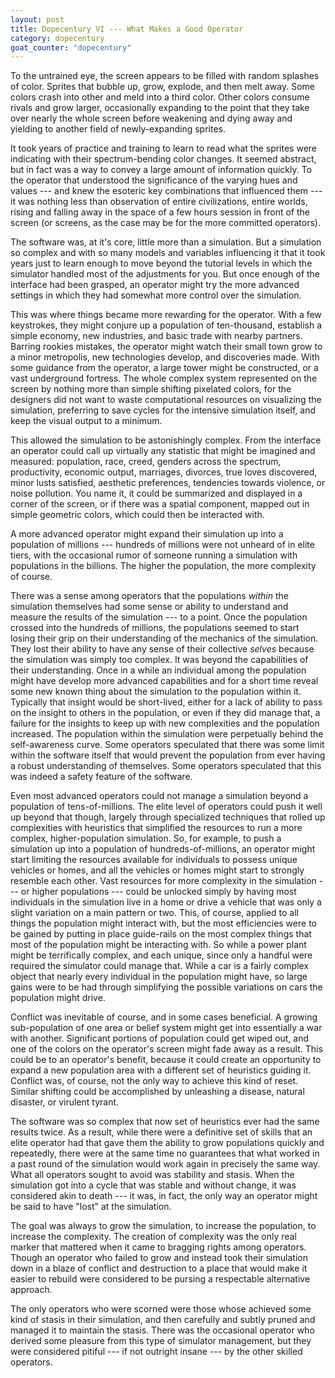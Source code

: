 ```yaml
---
layout: post
title: Dopecentury VI --- What Makes a Good Operator
category: dopecentury
goat_counter: "dopecentury" 
---
```


To the untrained eye, the screen appears to be filled with random splashes of color. Sprites that bubble up, grow, explode, and then melt away. Some colors crash into other and meld into a third color. Other colors consume rivals and grow larger, occasionally expanding to the point that they take over nearly the whole screen before weakening and dying away and yielding to another field of newly-expanding sprites.

It took years of practice and training to learn to read what the sprites were indicating with their spectrum-bending color changes. It seemed abstract, but in fact was a way to convey a large amount of information quickly. To the operator that understood the significance of the varying hues and values --- and knew the esoteric key combinations that influenced them --- it was nothing less than observation of entire civilizations, entire worlds, rising and falling away in the space of a few hours session in front of the screen (or screens, as the case may be for the more committed operators).

The software was, at it's core, little more than a simulation. But a simulation so complex and with so many models and variables influencing it that it took years just to learn enough to move beyond the tutorial levels in which the simulator handled most of the adjustments for you. But once enough of the interface had been grasped, an operator might try the more advanced settings in which they had somewhat more control over the simulation. 

This was where things became more rewarding for the operator. With a few keystrokes, they might conjure up a population of ten-thousand, establish a simple economy, new industries, and basic trade with nearby partners. Barring rookies mistakes, the operator might watch their small town grow to a minor metropolis, new technologies develop, and discoveries made. With some guidance from the operator, a large tower might be constructed, or a vast underground fortress. The whole complex system represented on the screen by nothing more than simple shifting pixelated colors, for the designers did not want to waste computational resources on visualizing the simulation, preferring to save cycles for the intensive simulation itself, and keep the visual output to a minimum.

This allowed the simulation to be astonishingly complex. From the interface an operator could call up virtually any statistic that might be imagined and measured: population, race, creed, genders across the spectrum, productivity, economic output, marriages, divorces, true loves discovered, minor lusts satisfied, aesthetic preferences, tendencies towards violence, or noise pollution. You name it, it could be summarized and displayed in a corner of the screen, or if there was a spatial component, mapped out in simple geometric colors, which could then be interacted with.

A more advanced operator might expand their simulation up into a population of millions --- hundreds of millions were not unheard of in elite tiers, with the occasional rumor of someone running a simulation with populations in the billions. The higher the population, the more complexity of course. 

There was a sense among operators that the populations _within_ the simulation themselves had some sense or ability to understand and measure the results of the simulation --- to a point. Once the population crossed into the hundreds of millions, the populations seemed to start losing their grip on their understanding of the mechanics of the simulation. They lost their ability to have any sense of their collective _selves_ because the simulation was simply too complex. It was beyond the capabilities of their understanding. Once in a while an individual among the population might have develop more advanced capabilities and for a short time reveal some new known thing about the simulation to the population within it. Typically that insight would be short-lived, either for a lack of ability to pass on the insight to others in the population, or even if they did manage that, a failure for the insights to keep up with new complexities and the population increased. The population within the simulation were perpetually behind the self-awareness curve. Some operators speculated that there was some limit within the software itself that would prevent the population from ever having a robust understanding of themselves. Some operators speculated that this was indeed a safety feature of the software.

Even most advanced operators could not manage a simulation beyond a population of tens-of-millions. The elite level of operators could push it well up beyond that though, largely through specialized techniques that rolled up complexities with heuristics that simplified the resources to run a more complex, higher-population simulation. So, for example, to push a simulation up into a population of hundreds-of-millions, an operator might start limiting the resources available for individuals to possess unique vehicles or homes, and all the vehicles or homes might start to strongly resemble each other. Vast resources for more complexity in the simulation --- or higher populations --- could be unlocked simply by having most individuals in the simulation live in a home or drive a vehicle that was only a slight variation on a main pattern or two. This, of course, applied to all things the population might interact with, but the most efficiencies were to be gained by putting in place guide-rails on the most complex things that most of the population might be interacting with. So while a power plant might be terrifically complex, and each unique, since only a handful were required the simulator could manage that. While a car is a fairly complex object that nearly every individual in the population might have, so large gains were to be had through simplifying the possible variations on cars the population might drive.

Conflict was inevitable of course, and in some cases beneficial. A growing sub-population of one area or belief system might get into essentially a war with another. Significant portions of population could get wiped out, and one of the colors on the operator's screen might fade away as a result. This could be to an operator's benefit, because it could create an opportunity to expand a new population area with a different set of heuristics guiding it. Conflict was, of course, not the only way to achieve this kind of reset. Similar shifting could be accomplished by unleashing a disease, natural disaster, or virulent tyrant. 

The software was so complex that now set of heuristics ever had the same results twice. As a result, while there were a definitive set of skills that an elite operator had that gave them the ability to grow populations quickly and repeatedly, there were at the same time no guarantees that what worked in a past round of the simulation would work again in precisely the same way. What all operators sought to avoid was stability and stasis. When the simulation got into a cycle that was stable and without change, it was considered akin to death --- it was, in fact, the only way an operator might be said to have "lost" at the simulation.

The goal was always to grow the simulation, to increase the population, to increase the complexity. The creation of complexity was the only real marker that mattered when it came to bragging rights among operators. Though an operator who failed to grow and instead took their simulation down in a blaze of conflict and destruction to a place that would make it easier to rebuild were considered to be pursing a respectable alternative approach.

The only operators who were scorned were those whose achieved some kind of stasis in their simulation, and then carefully and subtly pruned and managed it to maintain the stasis. There was the occasional operator who derived some pleasure from this type of simulator management, but they were considered pitiful --- if not outright insane --- by the other skilled operators.





